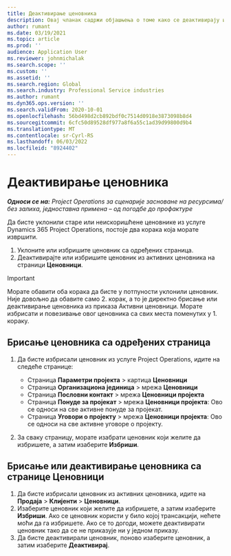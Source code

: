 ```yaml
---
title: Деактивирање ценовника
description: Овај чланак садржи објашњења о томе како се деактивирају или уклањају неисклиновити или стари ценовници.
author: rumant
ms.date: 03/19/2021
ms.topic: article
ms.prod: ''
audience: Application User
ms.reviewer: johnmichalak
ms.search.scope: ''
ms.custom: ''
ms.assetid: ''
ms.search.region: Global
ms.search.industry: Professional Service industries
ms.author: rumant
ms.dyn365.ops.version: ''
ms.search.validFrom: 2020-10-01
ms.openlocfilehash: 56bd498d2cb892bdf0c7514d0918e3873098b8d4
ms.sourcegitcommit: 6cfc50d89528df977a8f6a55c1ad39d99800d9b4
ms.translationtype: MT
ms.contentlocale: sr-Cyrl-RS
ms.lasthandoff: 06/03/2022
ms.locfileid: "8924402"
---
```

# <a name="deactivate-price-lists"></a>Деактивирање ценовника 

_**Односи се на:** Project Operations за сценарије засноване на ресурсима/без залиха, једноставна примена – од погодбе до профактуре_

Да бисте уклонили старе или неискоришћене ценовнике из услуге Dynamics 365 Project Operations, постоје два корака која морате извршити. 

1. Уклоните или избришите ценовник са одређених страница.
2. Деактивирајте или избришите ценовник из активних ценовника на страници **Ценовници**.

>[!IMPORTANT]
> Морате обавити оба корака да бисте у потпуности уклонили ценовник. Није довољно да обавите само 2. корак, а то је директно брисање или деактивирање ценовника из приказа Активни ценовници. Морате избрисати и повезивање овог ценовника са свих места поменутих у 1. кораку.

## <a name="delete-the-price-list-from-specific-pages"></a>Брисање ценовника са одређених страница
1. Да бисте избрисали ценовник из услуге Project Operations, идите на следеће странице:  

      - Страница **Параметри пројекта** > картица **Ценовници**
      - Страница **Организациона јединица** > мрежа **Ценовници**
      - Страница **Пословни контакт** > мрежа **Ценовници пројекта**
      - Страница **Понуде за пројекат** > мрежа **Ценовници пројекта**: Ово се односи на све активне понуде за пројекат.
      - Страница **Уговори о пројекту** > мрежа **Ценовници пројекта**: Ово се односи на све активне уговоре о пројекту.

 2. За сваку страницу, морате изабрати ценовник који желите да избришете, а затим изаберите **Избриши**. 
 
## <a name="delete-or-deactivate-the-price-list-from-the-price-lists-page"></a>Брисање или деактивирање ценовника са странице Ценовници
 
1. Да бисте избрисали ценовник из активних ценовника, идите на **Продаја** > **Клијенти** > **Ценовници**. 
2. Изаберите ценовник који желите да избришете, а затим изаберите **Избриши**. Ако се ценовник користи у било којој трансакцији, нећете моћи да га избришете. Ако се то догоди, можете деактивирати ценовник тако да се не приказује ни у једном приказу. 
3. Да бисте деактивирали ценовник, поново изаберите ценовник, а затим изаберите **Деактивирај**.   
